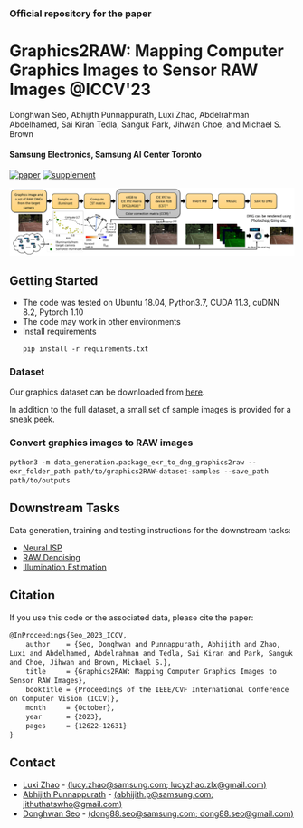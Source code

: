 ### Official repository for the paper
# Graphics2RAW: Mapping Computer Graphics Images to Sensor RAW Images @ICCV'23

Donghwan Seo, Abhijith Punnappurath, Luxi Zhao, Abdelrahman Abdelhamed, Sai Kiran Tedla, Sanguk Park, Jihwan Choe, and Michael S. Brown

#### Samsung Electronics, Samsung AI Center Toronto


[![paper](https://img.shields.io/badge/ICCV23-Paper-<COLOR>.svg)](https://openaccess.thecvf.com/content/ICCV2023/papers/Seo_Graphics2RAW_Mapping_Computer_Graphics_Images_to_Sensor_RAW_Images_ICCV_2023_paper.pdf)
[![supplement](https://img.shields.io/badge/Supplementary-Material-red)](https://openaccess.thecvf.com/content/ICCV2023/supplemental/Seo_Graphics2RAW_Mapping_Computer_ICCV_2023_supplemental.pdf)


![alt text](docs/figures/graphics2raw_pipeline.png)

## Getting Started
- The code was tested on Ubuntu 18.04, Python3.7, CUDA 11.3, cuDNN 8.2, Pytorch 1.10
- The code may work in other environments
- Install requirements
  ```
  pip install -r requirements.txt
  ```

### Dataset
Our graphics dataset can be downloaded from [here](https://sites.google.com/view/tedlasai/home/graphics2raw).

In addition to the full dataset, a small set of sample images is provided for a sneak peek.

### Convert graphics images to RAW images
```
python3 -m data_generation.package_exr_to_dng_graphics2raw --exr_folder_path path/to/graphics2RAW-dataset-samples --save_path path/to/outputs
```

## Downstream Tasks
Data generation, training and testing instructions for the downstream tasks:
- [Neural ISP](docs/neural_isp.md)
- [RAW Denoising](docs/raw_denoising.md)
- [Illumination Estimation](docs/illum_est.md)

## Citation

If you use this code or the associated data, please cite the paper:

```
@InProceedings{Seo_2023_ICCV,
    author    = {Seo, Donghwan and Punnappurath, Abhijith and Zhao, Luxi and Abdelhamed, Abdelrahman and Tedla, Sai Kiran and Park, Sanguk and Choe, Jihwan and Brown, Michael S.},
    title     = {Graphics2RAW: Mapping Computer Graphics Images to Sensor RAW Images},
    booktitle = {Proceedings of the IEEE/CVF International Conference on Computer Vision (ICCV)},
    month     = {October},
    year      = {2023},
    pages     = {12622-12631}
}
```

## Contact
- [Luxi Zhao](https://github.com/Luxi-Zhao) - [(lucy.zhao@samsung.com; lucyzhao.zlx@gmail.com)](mailto:lucy.zhao@samsung.com;lucyzhao.zlx@gmail.com)
- [Abhijith Punnappurath](https://abhijithpunnappurath.github.io/) - [(abhijith.p@samsung.com; jithuthatswho@gmail.com)](mailto:abhijith.p@samsung.com;jithuthatswho@gmail.com)
- [Donghwan Seo](https://github.com/ian-seo) - [(dong88.seo@samsung.com; dong88.seo@gmail.com)](mailto:dong88.seo@samsung.com;dong88.seo@gmail.com)
